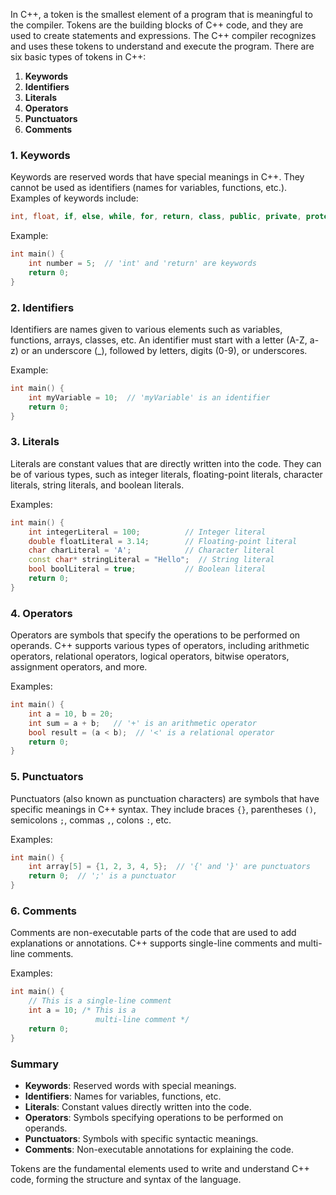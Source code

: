 In C++, a token is the smallest element of a program that is meaningful to the compiler. Tokens are the building blocks of C++ code, and they are used to create statements and expressions. The C++ compiler recognizes and uses these tokens to understand and execute the program. There are six basic types of tokens in C++:

1. **Keywords**
2. **Identifiers**
3. **Literals**
4. **Operators**
5. **Punctuators**
6. **Comments**

### 1. Keywords
Keywords are reserved words that have special meanings in C++. They cannot be used as identifiers (names for variables, functions, etc.). Examples of keywords include:

```cpp
int, float, if, else, while, for, return, class, public, private, protected, static, void, bool, true, false, nullptr, const, volatile, etc.
```

Example:
```cpp
int main() {
    int number = 5;  // 'int' and 'return' are keywords
    return 0;
}
```

### 2. Identifiers
Identifiers are names given to various elements such as variables, functions, arrays, classes, etc. An identifier must start with a letter (A-Z, a-z) or an underscore (_), followed by letters, digits (0-9), or underscores.

Example:
```cpp
int main() {
    int myVariable = 10;  // 'myVariable' is an identifier
    return 0;
}
```

### 3. Literals
Literals are constant values that are directly written into the code. They can be of various types, such as integer literals, floating-point literals, character literals, string literals, and boolean literals.

Examples:
```cpp
int main() {
    int integerLiteral = 100;          // Integer literal
    double floatLiteral = 3.14;        // Floating-point literal
    char charLiteral = 'A';            // Character literal
    const char* stringLiteral = "Hello";  // String literal
    bool boolLiteral = true;           // Boolean literal
    return 0;
}
```

### 4. Operators
Operators are symbols that specify the operations to be performed on operands. C++ supports various types of operators, including arithmetic operators, relational operators, logical operators, bitwise operators, assignment operators, and more.

Examples:
```cpp
int main() {
    int a = 10, b = 20;
    int sum = a + b;   // '+' is an arithmetic operator
    bool result = (a < b);  // '<' is a relational operator
    return 0;
}
```

### 5. Punctuators
Punctuators (also known as punctuation characters) are symbols that have specific meanings in C++ syntax. They include braces `{}`, parentheses `()`, semicolons `;`, commas `,`, colons `:`, etc.

Examples:
```cpp
int main() {
    int array[5] = {1, 2, 3, 4, 5};  // '{' and '}' are punctuators
    return 0;  // ';' is a punctuator
}
```

### 6. Comments
Comments are non-executable parts of the code that are used to add explanations or annotations. C++ supports single-line comments and multi-line comments.

Examples:
```cpp
int main() {
    // This is a single-line comment
    int a = 10; /* This is a
                   multi-line comment */
    return 0;
}
```

### Summary
- **Keywords**: Reserved words with special meanings.
- **Identifiers**: Names for variables, functions, etc.
- **Literals**: Constant values directly written into the code.
- **Operators**: Symbols specifying operations to be performed on operands.
- **Punctuators**: Symbols with specific syntactic meanings.
- **Comments**: Non-executable annotations for explaining the code.

Tokens are the fundamental elements used to write and understand C++ code, forming the structure and syntax of the language.
